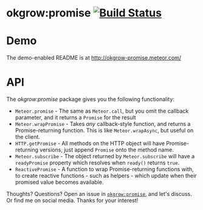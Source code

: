 # okgrow:promise [![Build Status](https://secure.travis-ci.org/okgrow/meteor-promise.png?branch=master)](https://travis-ci.org/okgrow/meteor-promise)

# Demo
The demo-enabled README is at http://okgrow-promise.meteor.com/

# API

The *okgrow:promise* package gives you the following functionality:

  - `Meteor.promise` - The same as `Meteor.call`, but you omit the callback parameter, and it returns a `Promise` for the result
  - `Meteor.wrapPromise` - Takes *any* callback-style function, and returns a Promise-returning function.
    This is like `Meteor.wrapAsync`, but useful on the client.
  - `HTTP.getPromise` - All methods on the HTTP object will have Promise-returning versions, just append `Promise` onto the method name.
  - `Meteor.subscribe` - The object returned by `Meteor.subscribe` will have a `readyPromise` property which resolves when `ready()` returns `true`.
  - `ReactivePromise` - A function to wrap Promise-returning functions with, to create reactive functions - such as helpers - which update when their promised value becomes available.

  
Thoughts? Questions? Open an issue in [`okgrow:promise`](https://github.com/okgrow/meteor-promise), and let's discuss. Or find me on social media. Thanks for your interest!
